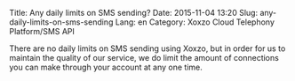 Title: Any daily limits on SMS sending?
Date: 2015-11-04 13:20
Slug: any-daily-limits-on-sms-sending
Lang: en
Category: Xoxzo Cloud Telephony Platform/SMS API

There are no daily limits on SMS sending using Xoxzo, but in order for us to maintain the quality of our service, we do limit the amount of connections you can make through your account at any one time.
 